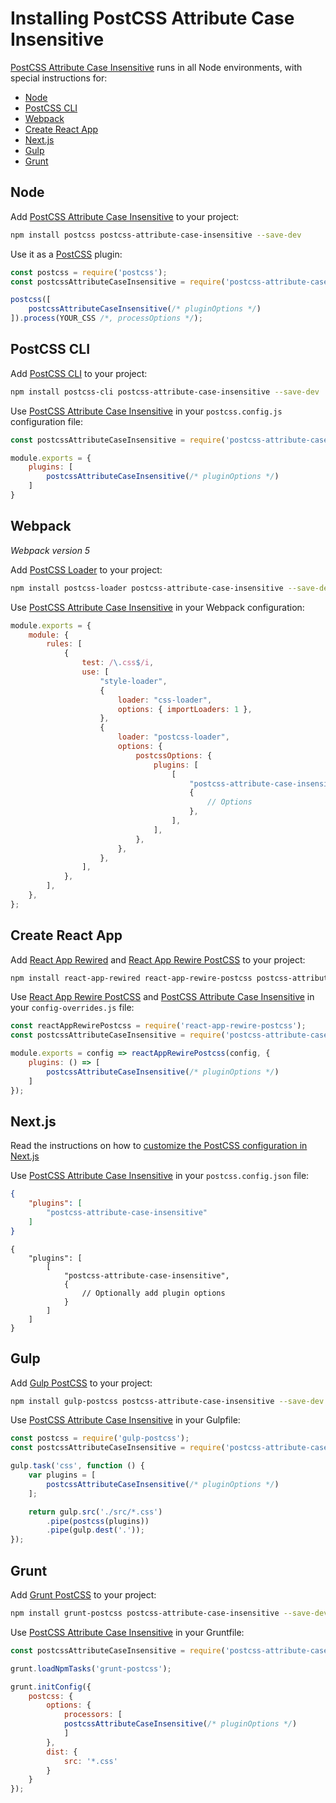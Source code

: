 # Installing PostCSS Attribute Case Insensitive

[PostCSS Attribute Case Insensitive] runs in all Node environments, with special instructions for:

- [Node](#node)
- [PostCSS CLI](#postcss-cli)
- [Webpack](#webpack)
- [Create React App](#create-react-app)
- [Next.js](#nextjs)
- [Gulp](#gulp)
- [Grunt](#grunt)

## Node

Add [PostCSS Attribute Case Insensitive] to your project:

```bash
npm install postcss postcss-attribute-case-insensitive --save-dev
```

Use it as a [PostCSS] plugin:

```js
const postcss = require('postcss');
const postcssAttributeCaseInsensitive = require('postcss-attribute-case-insensitive');

postcss([
	postcssAttributeCaseInsensitive(/* pluginOptions */)
]).process(YOUR_CSS /*, processOptions */);
```

## PostCSS CLI

Add [PostCSS CLI] to your project:

```bash
npm install postcss-cli postcss-attribute-case-insensitive --save-dev
```

Use [PostCSS Attribute Case Insensitive] in your `postcss.config.js` configuration file:

```js
const postcssAttributeCaseInsensitive = require('postcss-attribute-case-insensitive');

module.exports = {
	plugins: [
		postcssAttributeCaseInsensitive(/* pluginOptions */)
	]
}
```

## Webpack

_Webpack version 5_

Add [PostCSS Loader] to your project:

```bash
npm install postcss-loader postcss-attribute-case-insensitive --save-dev
```

Use [PostCSS Attribute Case Insensitive] in your Webpack configuration:

```js
module.exports = {
	module: {
		rules: [
			{
				test: /\.css$/i,
				use: [
					"style-loader",
					{
						loader: "css-loader",
						options: { importLoaders: 1 },
					},
					{
						loader: "postcss-loader",
						options: {
							postcssOptions: {
								plugins: [
									[
										"postcss-attribute-case-insensitive",
										{
											// Options
										},
									],
								],
							},
						},
					},
				],
			},
		],
	},
};
```

## Create React App

Add [React App Rewired] and [React App Rewire PostCSS] to your project:

```bash
npm install react-app-rewired react-app-rewire-postcss postcss-attribute-case-insensitive --save-dev
```

Use [React App Rewire PostCSS] and [PostCSS Attribute Case Insensitive] in your
`config-overrides.js` file:

```js
const reactAppRewirePostcss = require('react-app-rewire-postcss');
const postcssAttributeCaseInsensitive = require('postcss-attribute-case-insensitive');

module.exports = config => reactAppRewirePostcss(config, {
	plugins: () => [
		postcssAttributeCaseInsensitive(/* pluginOptions */)
	]
});
```

## Next.js

Read the instructions on how to [customize the PostCSS configuration in Next.js](https://nextjs.org/docs/advanced-features/customizing-postcss-config)

Use [PostCSS Attribute Case Insensitive] in your `postcss.config.json` file:

```json
{
	"plugins": [
		"postcss-attribute-case-insensitive"
	]
}
```

```json5
{
	"plugins": [
		[
			"postcss-attribute-case-insensitive",
			{
				// Optionally add plugin options
			}
		]
	]
}
```

## Gulp

Add [Gulp PostCSS] to your project:

```bash
npm install gulp-postcss postcss-attribute-case-insensitive --save-dev
```

Use [PostCSS Attribute Case Insensitive] in your Gulpfile:

```js
const postcss = require('gulp-postcss');
const postcssAttributeCaseInsensitive = require('postcss-attribute-case-insensitive');

gulp.task('css', function () {
	var plugins = [
		postcssAttributeCaseInsensitive(/* pluginOptions */)
	];

	return gulp.src('./src/*.css')
		.pipe(postcss(plugins))
		.pipe(gulp.dest('.'));
});
```

## Grunt

Add [Grunt PostCSS] to your project:

```bash
npm install grunt-postcss postcss-attribute-case-insensitive --save-dev
```

Use [PostCSS Attribute Case Insensitive] in your Gruntfile:

```js
const postcssAttributeCaseInsensitive = require('postcss-attribute-case-insensitive');

grunt.loadNpmTasks('grunt-postcss');

grunt.initConfig({
	postcss: {
		options: {
			processors: [
			postcssAttributeCaseInsensitive(/* pluginOptions */)
			]
		},
		dist: {
			src: '*.css'
		}
	}
});
```

[Gulp PostCSS]: https://github.com/postcss/gulp-postcss
[Grunt PostCSS]: https://github.com/nDmitry/grunt-postcss
[PostCSS]: https://github.com/postcss/postcss
[PostCSS CLI]: https://github.com/postcss/postcss-cli
[PostCSS Loader]: https://github.com/postcss/postcss-loader
[PostCSS Attribute Case Insensitive]: https://github.com/csstools/postcss-plugins/tree/main/plugins/postcss-attribute-case-insensitive
[React App Rewire PostCSS]: https://github.com/csstools/react-app-rewire-postcss
[React App Rewired]: https://github.com/timarney/react-app-rewired
[Next.js]: https://nextjs.org
